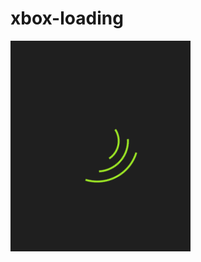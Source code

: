 # xbox-loading

![This is an image](https://raw.githubusercontent.com/mTy8421/xbox-loading/main/img/loader.png)
